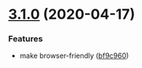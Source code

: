 # [3.1.0](https://github.com/good-idea/leaky-bucket/compare/v3.0.4...v3.1.0) (2020-04-17)


### Features

* make browser-friendly ([bf9c960](https://github.com/good-idea/leaky-bucket/commit/bf9c960701a3607c9c0ec64580dc3cdc0ae936ab))
